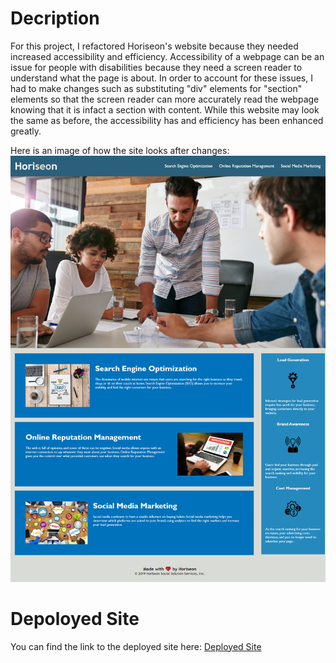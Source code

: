 # Decription
For this project, I refactored Horiseon's website because they needed increased accessibility and efficiency. 
Accessibility of a webpage can be an issue for people with disabilities because they need a screen reader to understand what the page is about.
In order to account for these issues, I had to make changes such as substituting "div" elements for "section" elements so that the screen reader can more accurately read the webpage knowing that it is infact a section with content. 
While this website may look the same as before, the accessibility has and efficiency has been enhanced greatly.

Here is an image of how the site looks after changes: ![Portfolio  Site](./assets/images/FinalScreenshot.png)

# Depoloyed Site
You can find the link to the deployed site here: [Deployed Site]("https://julesscheil.github.io/Horiseon-Code-Refactoring/")